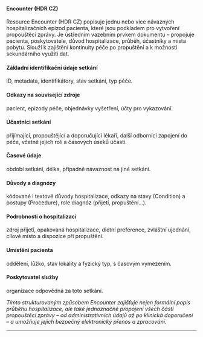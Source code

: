 #### Encounter (HDR CZ)

Resource Encounter (HDR CZ) popisuje jednu nebo více návazných hospitalizačních epizod pacienta, které jsou podkladem pro vytvoření propouštěcí zprávy. Je ústředním vazebním prvkem dokumentu – propojuje pacienta, poskytovatele, důvod hospitalizace, průběh, účastníky a místa pobytu. Slouží k zajištění kontinuity péče po propuštění a k možnosti sekundárního využití dat.

#### Základní identifikační údaje setkání

ID, metadata, identifikátory, stav setkání, typ péče.

#### Odkazy na související zdroje

pacient, epizody péče, objednávky vyšetření, účty pro vykazování.

#### Účastníci setkání

přijímající, propouštějící a doporučující lékaři, další odborníci zapojení do péče, včetně jejich rolí a časových úseků účasti.

#### Časové údaje

období setkání, délka, případně návaznost na jiné setkání.

#### Důvody a diagnózy

kódované i textové důvody hospitalizace, odkazy na stavy (Condition) a postupy (Procedure), role diagnóz (přijetí, propuštění…).

#### Podrobnosti o hospitalizaci

zdroj přijetí, opakovaná hospitalizace, dietní preference, zvláštní ujednání, cílové místo a dispozice při propuštění.

#### Umístění pacienta

oddělení, lůžko, stav lokality a fyzický typ, s časovým vymezením.

#### Poskytovatel služby

organizace odpovědná za toto setkání.

<i>Tímto strukturovaným způsobem Encounter zajišťuje nejen formální popis průběhu hospitalizace, ale také jednoznačné propojení všech částí propouštěcí zprávy – od administrativních údajů až po klinická doporučení – a umožňuje jejich bezpečný elektronický přenos a zpracování.</i>

<hr>
